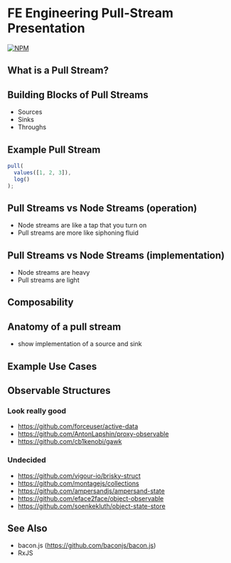 # FE Engineering Pull-Stream Presentation

[![NPM](https://nodei.co/npm/pull-stream-ui.png)](https://nodei.co/npm/pull-stream-ui/)

## What is a Pull Stream?

## Building Blocks of Pull Streams

* Sources
* Sinks
* Throughs


## Example Pull Stream

```js
pull(
  values([1, 2, 3]),
  log()
);
```

## Pull Streams vs Node Streams (operation)

* Node streams are like a tap that you turn on
* Pull streams are more like siphoning fluid


## Pull Streams vs Node Streams (implementation)

* Node streams are heavy
* Pull streams are light


## Composability

## Anatomy of a pull stream

* show implementation of a source and sink


## Example Use Cases

## Observable Structures

### Look really good

* <https://github.com/forceuser/active-data>
* <https://github.com/AntonLapshin/proxy-observable>
* <https://github.com/cb1kenobi/gawk>


### Undecided

* <https://github.com/vigour-io/brisky-struct>
* <https://github.com/montagejs/collections>
* <https://github.com/ampersandjs/ampersand-state>
* <https://github.com/eface2face/object-observable>
* <https://github.com/soenkekluth/object-state-store>


## See Also

* bacon.js (<https://github.com/baconjs/bacon.js>)
* RxJS